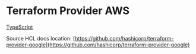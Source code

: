 # Terraform Provider AWS

[TypeScript](typescript/index.markdown)


Source HCL docs location: [https://github.com/hashicorp/terraform-provider-google](https://github.com/hashicorp/terraform-provider-google)
